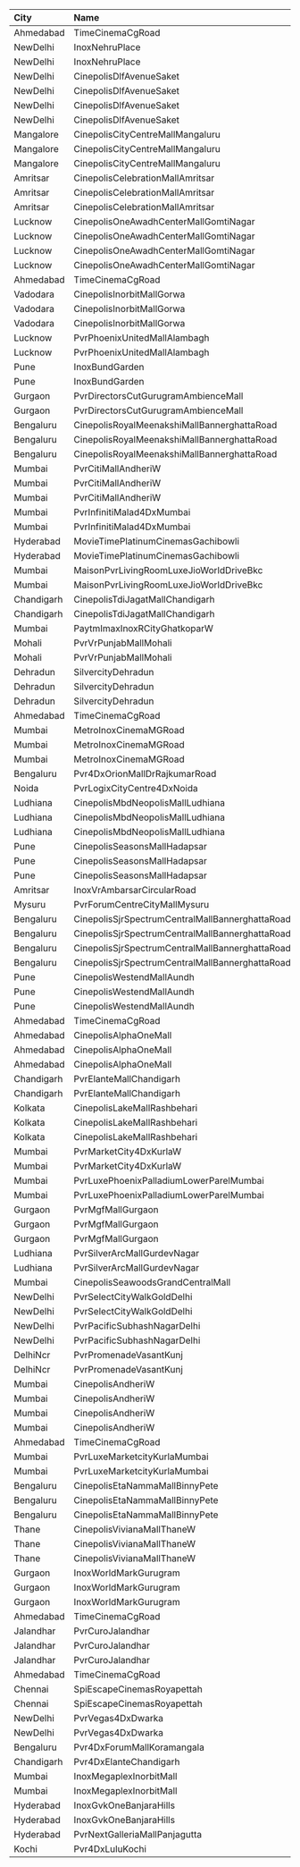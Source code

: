 | City       | Name                                            | Language |  Time | Type                    |  Price | Capacity | Booked |
| :--------- | :---------------------------------------------- | :------- | ----: | :---------------------- | -----: | -------: | -----: |
| Ahmedabad  | TimeCinemaCgRoad                                | English  | 09:10 | Standard180             |   180₹ |       84 |      0 |
| NewDelhi   | InoxNehruPlace                                  | English  | 10:00 | Normal                  |   168₹ |       99 |      0 |
| NewDelhi   | InoxNehruPlace                                  | English  | 10:00 | RoyaleRecliner          |   404₹ |        8 |      0 |
| NewDelhi   | CinepolisDlfAvenueSaket                         | English  | 10:20 | Normal                  |   200₹ |       21 |      0 |
| NewDelhi   | CinepolisDlfAvenueSaket                         | English  | 10:20 | Executive               |   200₹ |       28 |      0 |
| NewDelhi   | CinepolisDlfAvenueSaket                         | English  | 10:20 | Vip                     |   400₹ |        4 |      0 |
| NewDelhi   | CinepolisDlfAvenueSaket                         | English  | 10:20 | Premium                 |   200₹ |       21 |      2 |
| Mangalore  | CinepolisCityCentreMallMangaluru                | English  | 10:30 | Normal                  |   110₹ |       28 |      0 |
| Mangalore  | CinepolisCityCentreMallMangaluru                | English  | 10:30 | Executive               |   110₹ |      133 |      0 |
| Mangalore  | CinepolisCityCentreMallMangaluru                | English  | 10:30 | Premium                 |   110₹ |       58 |      4 |
| Amritsar   | CinepolisCelebrationMallAmritsar                | English  | 11:30 | Normal                  |   100₹ |       14 |      0 |
| Amritsar   | CinepolisCelebrationMallAmritsar                | English  | 11:30 | Executive               |   100₹ |       46 |      4 |
| Amritsar   | CinepolisCelebrationMallAmritsar                | English  | 11:30 | Premium                 |   100₹ |       45 |     10 |
| Lucknow    | CinepolisOneAwadhCenterMallGomtiNagar           | English  | 11:30 | Normal                  |   120₹ |       14 |      0 |
| Lucknow    | CinepolisOneAwadhCenterMallGomtiNagar           | English  | 11:30 | Executive               |   120₹ |       48 |      0 |
| Lucknow    | CinepolisOneAwadhCenterMallGomtiNagar           | English  | 11:30 | Premium                 |   120₹ |       27 |      0 |
| Lucknow    | CinepolisOneAwadhCenterMallGomtiNagar           | English  | 11:30 | Vip                     |   300₹ |       10 |      0 |
| Ahmedabad  | TimeCinemaCgRoad                                | English  | 11:45 | Standard190             |   190₹ |      108 |      8 |
| Vadodara   | CinepolisInorbitMallGorwa                       | English  | 12:00 | Normal                  |   150₹ |       24 |      0 |
| Vadodara   | CinepolisInorbitMallGorwa                       | English  | 12:00 | Premium                 |   150₹ |       26 |      0 |
| Vadodara   | CinepolisInorbitMallGorwa                       | English  | 12:00 | Executive               |   150₹ |       96 |      0 |
| Lucknow    | PvrPhoenixUnitedMallAlambagh                    | English  | 12:10 | Classic                 |   190₹ |       59 |      0 |
| Lucknow    | PvrPhoenixUnitedMallAlambagh                    | English  | 12:10 | Prime                   |   230₹ |        3 |      2 |
| Pune       | InoxBundGarden                                  | English  | 12:30 | DressCircle             |   112₹ |       93 |      0 |
| Pune       | InoxBundGarden                                  | English  | 12:30 | Galleria                |   112₹ |       27 |      0 |
| Gurgaon    | PvrDirectorsCutGurugramAmbienceMall             | English  | 12:30 | Platinum                |   600₹ |       20 |      2 |
| Gurgaon    | PvrDirectorsCutGurugramAmbienceMall             | English  | 12:30 | PlatinumSuperior        |   600₹ |        8 |      5 |
| Bengaluru  | CinepolisRoyalMeenakshiMallBannerghattaRoad     | English  | 12:40 | Normal                  |   130₹ |       28 |      0 |
| Bengaluru  | CinepolisRoyalMeenakshiMallBannerghattaRoad     | English  | 12:40 | Executive               |   130₹ |       76 |      0 |
| Bengaluru  | CinepolisRoyalMeenakshiMallBannerghattaRoad     | English  | 12:40 | Premium                 |   130₹ |       43 |      4 |
| Mumbai     | PvrCitiMallAndheriW                             | English  | 12:45 | Classic                 |   100₹ |       23 |      0 |
| Mumbai     | PvrCitiMallAndheriW                             | English  | 12:45 | Recliner                |   150₹ |       12 |      7 |
| Mumbai     | PvrCitiMallAndheriW                             | English  | 12:45 | Prime                   |   100₹ |       73 |      2 |
| Mumbai     | PvrInfinitiMalad4DxMumbai                       | English  | 12:45 | 4DxPrime                |   170₹ |       26 |      4 |
| Mumbai     | PvrInfinitiMalad4DxMumbai                       | English  | 12:45 | 4DxClassic              |   170₹ |       12 |      0 |
| Hyderabad  | MovieTimePlatinumCinemasGachibowli              | English  | 13:00 | PlatinumRecliners       |   250₹ |       32 |      0 |
| Hyderabad  | MovieTimePlatinumCinemasGachibowli              | English  | 13:00 | PlatinumPremiumRecliner |   250₹ |       16 |      6 |
| Mumbai     | MaisonPvrLivingRoomLuxeJioWorldDriveBkc         | English  | 13:15 | Luxe                    |   600₹ |       24 |     12 |
| Mumbai     | MaisonPvrLivingRoomLuxeJioWorldDriveBkc         | English  | 13:15 | LuxeSuperior            |   600₹ |       10 |      8 |
| Chandigarh | CinepolisTdiJagatMallChandigarh                 | English  | 14:10 | Normal                  |   115₹ |       27 |      4 |
| Chandigarh | CinepolisTdiJagatMallChandigarh                 | English  | 14:10 | Executive               |   140₹ |       84 |      2 |
| Mumbai     | PaytmImaxInoxRCityGhatkoparW                    | English  | 14:10 | Insignia                |   350₹ |       18 |      0 |
| Mohali     | PvrVrPunjabMallMohali                           | English  | 14:10 | Classic                 |   190₹ |       79 |      2 |
| Mohali     | PvrVrPunjabMallMohali                           | English  | 14:10 | Prime                   |   220₹ |       42 |      0 |
| Dehradun   | SilvercityDehradun                              | English  | 14:15 | Gold                    |    99₹ |      178 |      0 |
| Dehradun   | SilvercityDehradun                              | English  | 14:15 | Platinum                |   149₹ |       11 |      0 |
| Dehradun   | SilvercityDehradun                              | English  | 14:15 | Silver                  |    99₹ |       68 |      0 |
| Ahmedabad  | TimeCinemaCgRoad                                | English  | 14:15 | Standard240             |   240₹ |       84 |      0 |
| Mumbai     | MetroInoxCinemaMGRoad                           | English  | 15:00 | Club                    |   150₹ |       64 |      0 |
| Mumbai     | MetroInoxCinemaMGRoad                           | English  | 15:00 | Executive               |   150₹ |       15 |      0 |
| Mumbai     | MetroInoxCinemaMGRoad                           | English  | 15:00 | Royale                  |   170₹ |       37 |      0 |
| Bengaluru  | Pvr4DxOrionMallDrRajkumarRoad                   | English  | 15:15 | Classic                 |   250₹ |       88 |      1 |
| Noida      | PvrLogixCityCentre4DxNoida                      | English  | 15:15 | Classic                 |   450₹ |       92 |     48 |
| Ludhiana   | CinepolisMbdNeopolisMallLudhiana                | English  | 15:20 | Executive               |   170₹ |       55 |      0 |
| Ludhiana   | CinepolisMbdNeopolisMallLudhiana                | English  | 15:20 | Premium                 |   190₹ |      117 |      6 |
| Ludhiana   | CinepolisMbdNeopolisMallLudhiana                | English  | 15:20 | Vip                     |   350₹ |       11 |      0 |
| Pune       | CinepolisSeasonsMallHadapsar                    | English  | 15:25 | Normal                  |   110₹ |        8 |      0 |
| Pune       | CinepolisSeasonsMallHadapsar                    | English  | 15:25 | Executive               |   110₹ |       31 |      4 |
| Pune       | CinepolisSeasonsMallHadapsar                    | English  | 15:25 | Premium                 |   110₹ |       11 |      7 |
| Amritsar   | InoxVrAmbarsarCircularRoad                      | English  | 15:25 | Normal                  |   112₹ |      163 |      0 |
| Mysuru     | PvrForumCentreCityMallMysuru                    | English  | 15:30 | Classic                 |   160₹ |      144 |      4 |
| Bengaluru  | CinepolisSjrSpectrumCentralMallBannerghattaRoad | English  | 15:30 | Normal                  |   140₹ |       30 |      0 |
| Bengaluru  | CinepolisSjrSpectrumCentralMallBannerghattaRoad | English  | 15:30 | Executive               |   140₹ |       63 |      0 |
| Bengaluru  | CinepolisSjrSpectrumCentralMallBannerghattaRoad | English  | 15:30 | Premium                 |   140₹ |       44 |      0 |
| Bengaluru  | CinepolisSjrSpectrumCentralMallBannerghattaRoad | English  | 15:30 | Vip                     |   200₹ |       12 |      0 |
| Pune       | CinepolisWestendMallAundh                       | English  | 15:30 | Executive               |   200₹ |       38 |      0 |
| Pune       | CinepolisWestendMallAundh                       | English  | 15:30 | Premium                 |   200₹ |       25 |      4 |
| Pune       | CinepolisWestendMallAundh                       | English  | 15:30 | Normal                  |   200₹ |       11 |      0 |
| Ahmedabad  | TimeCinemaCgRoad                                | English  | 15:30 | Infinity1000            | 1,000₹ |       12 |      0 |
| Ahmedabad  | CinepolisAlphaOneMall                           | English  | 15:30 | Executive               |   150₹ |       61 |      4 |
| Ahmedabad  | CinepolisAlphaOneMall                           | English  | 15:30 | Premium                 |   170₹ |       40 |      0 |
| Ahmedabad  | CinepolisAlphaOneMall                           | English  | 15:30 | Normal                  |   150₹ |       29 |      0 |
| Chandigarh | PvrElanteMallChandigarh                         | English  | 15:40 | Classic                 |   165₹ |       70 |      0 |
| Chandigarh | PvrElanteMallChandigarh                         | English  | 15:40 | Recliner                |   507₹ |       13 |      0 |
| Kolkata    | CinepolisLakeMallRashbehari                     | English  | 15:55 | Normal                  |   150₹ |        3 |      0 |
| Kolkata    | CinepolisLakeMallRashbehari                     | English  | 15:55 | Executive               |   150₹ |       49 |      4 |
| Kolkata    | CinepolisLakeMallRashbehari                     | English  | 15:55 | Premium                 |   150₹ |       29 |      6 |
| Mumbai     | PvrMarketCity4DxKurlaW                          | English  | 16:00 | 4DxPrime                |   230₹ |       42 |      0 |
| Mumbai     | PvrMarketCity4DxKurlaW                          | English  | 16:00 | 4DxClassic              |   180₹ |       30 |      2 |
| Mumbai     | PvrLuxePhoenixPalladiumLowerParelMumbai         | English  | 16:00 | PrimePlus               |   400₹ |       15 |      0 |
| Mumbai     | PvrLuxePhoenixPalladiumLowerParelMumbai         | English  | 16:00 | Prime                   |   400₹ |        6 |      0 |
| Gurgaon    | PvrMgfMallGurgaon                               | English  | 16:20 | Classic                 |   250₹ |       47 |      1 |
| Gurgaon    | PvrMgfMallGurgaon                               | English  | 16:20 | Prime                   |   300₹ |       13 |      3 |
| Gurgaon    | PvrMgfMallGurgaon                               | English  | 16:20 | Recliner                |   450₹ |        8 |      2 |
| Ludhiana   | PvrSilverArcMallGurdevNagar                     | English  | 16:30 | Prime                   |   240₹ |       18 |      0 |
| Ludhiana   | PvrSilverArcMallGurdevNagar                     | English  | 16:30 | Classic                 |   190₹ |       84 |      0 |
| Mumbai     | CinepolisSeawoodsGrandCentralMall               | English  | 16:30 | Normal                  |   350₹ |       54 |      8 |
| NewDelhi   | PvrSelectCityWalkGoldDelhi                      | English  | 16:50 | Platinum                |   500₹ |       12 |      0 |
| NewDelhi   | PvrSelectCityWalkGoldDelhi                      | English  | 16:50 | DboxPlatinum            |   600₹ |        7 |      0 |
| NewDelhi   | PvrPacificSubhashNagarDelhi                     | English  | 16:55 | Prime                   |   350₹ |       52 |      0 |
| NewDelhi   | PvrPacificSubhashNagarDelhi                     | English  | 16:55 | PrimePlus               |   350₹ |       18 |      4 |
| DelhiNcr   | PvrPromenadeVasantKunj                          | English  | 16:55 | Classic                 |   360₹ |       50 |     25 |
| DelhiNcr   | PvrPromenadeVasantKunj                          | English  | 16:55 | Prime                   |   390₹ |       44 |     24 |
| Mumbai     | CinepolisAndheriW                               | English  | 17:10 | Premium                 |   100₹ |       24 |      9 |
| Mumbai     | CinepolisAndheriW                               | English  | 17:10 | Platinum                |   170₹ |       11 |      0 |
| Mumbai     | CinepolisAndheriW                               | English  | 17:10 | Normal                  |    80₹ |       16 |      0 |
| Mumbai     | CinepolisAndheriW                               | English  | 17:10 | Executive               |   100₹ |       48 |      6 |
| Ahmedabad  | TimeCinemaCgRoad                                | English  | 17:15 | Standard240             |   240₹ |      108 |      8 |
| Mumbai     | PvrLuxeMarketcityKurlaMumbai                    | English  | 18:00 | GoldPremium             |   320₹ |       11 |      2 |
| Mumbai     | PvrLuxeMarketcityKurlaMumbai                    | English  | 18:00 | GoldStar                |   300₹ |       27 |      0 |
| Bengaluru  | CinepolisEtaNammaMallBinnyPete                  | English  | 18:10 | Normal                  |   150₹ |       10 |      0 |
| Bengaluru  | CinepolisEtaNammaMallBinnyPete                  | English  | 18:10 | Executive               |   150₹ |       82 |      0 |
| Bengaluru  | CinepolisEtaNammaMallBinnyPete                  | English  | 18:10 | Premium                 |   150₹ |       47 |      0 |
| Thane      | CinepolisVivianaMallThaneW                      | English  | 18:35 | Normal                  |   170₹ |       24 |     12 |
| Thane      | CinepolisVivianaMallThaneW                      | English  | 18:35 | Executive               |   170₹ |       72 |     44 |
| Thane      | CinepolisVivianaMallThaneW                      | English  | 18:35 | Premium                 |   170₹ |       12 |     12 |
| Gurgaon    | InoxWorldMarkGurugram                           | English  | 18:45 | Club                    |   220₹ |       39 |      0 |
| Gurgaon    | InoxWorldMarkGurugram                           | English  | 18:45 | Executive               |   200₹ |       13 |      0 |
| Gurgaon    | InoxWorldMarkGurugram                           | English  | 18:45 | Royal                   |   240₹ |       31 |      0 |
| Ahmedabad  | TimeCinemaCgRoad                                | English  | 18:45 | Infinity1100            | 1,100₹ |       12 |      0 |
| Jalandhar  | PvrCuroJalandhar                                | English  | 19:20 | Classic                 |   170₹ |        9 |      4 |
| Jalandhar  | PvrCuroJalandhar                                | English  | 19:20 | Prime                   |   275₹ |       33 |      4 |
| Jalandhar  | PvrCuroJalandhar                                | English  | 19:20 | ClassicPlus             |   200₹ |       35 |      0 |
| Ahmedabad  | TimeCinemaCgRoad                                | English  | 19:30 | Standard280             |   280₹ |      108 |      8 |
| Chennai    | SpiEscapeCinemasRoyapettah                      | English  | 19:30 | Elite                   |   211₹ |       50 |     16 |
| Chennai    | SpiEscapeCinemasRoyapettah                      | English  | 19:30 | Budget                  |    66₹ |        5 |      5 |
| NewDelhi   | PvrVegas4DxDwarka                               | English  | 19:45 | Prime                   |   525₹ |       12 |      0 |
| NewDelhi   | PvrVegas4DxDwarka                               | English  | 19:45 | Classic                 |   475₹ |       42 |      0 |
| Bengaluru  | Pvr4DxForumMallKoramangala                      | English  | 21:00 | 4DxClassic              |   320₹ |       88 |      4 |
| Chandigarh | Pvr4DxElanteChandigarh                          | English  | 21:30 | Classic                 |   368₹ |       54 |      3 |
| Mumbai     | InoxMegaplexInorbitMall                         | English  | 21:45 | Club                    |   200₹ |        8 |      0 |
| Mumbai     | InoxMegaplexInorbitMall                         | English  | 21:45 | Royal                   |   200₹ |       24 |      0 |
| Hyderabad  | InoxGvkOneBanjaraHills                          | English  | 22:30 | Executive               |   150₹ |       96 |      0 |
| Hyderabad  | InoxGvkOneBanjaraHills                          | English  | 22:30 | Royal                   |   250₹ |        1 |      0 |
| Hyderabad  | PvrNextGalleriaMallPanjagutta                   | English  | 22:35 | Classic                 |   150₹ |      152 |     26 |
| Kochi      | Pvr4DxLuluKochi                                 | English  | 22:40 | Classic                 |   300₹ |      116 |     86 |